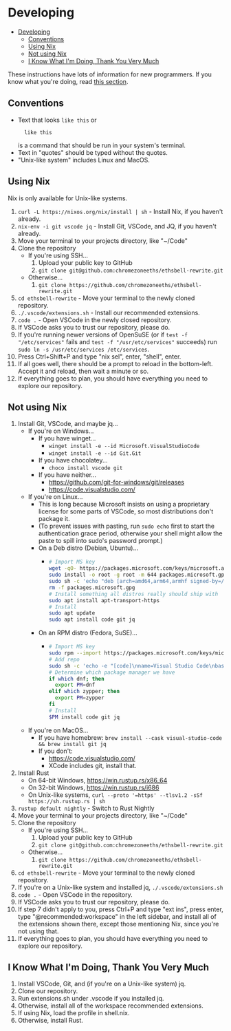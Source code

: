 # Developing

- [Developing](#developing)
  - [Conventions](#conventions)
  - [Using Nix](#using-nix)
  - [Not using Nix](#not-using-nix)
  - [I Know What I'm Doing, Thank You Very Much](#i-know-what-im-doing-thank-you-very-much)

These instructions have lots of information for new programmers. If you know what you're doing, read [this section](#i-know-what-im-doing-thank-you-very-much).

## Conventions

* Text that looks `like this` or 
  ```
	like this
	```
	is a command that should be run in your system's terminal.
* Text in "quotes" should be typed without the quotes.
* "Unix-like system" includes Linux and MacOS.

## Using Nix

Nix is only available for Unix-like systems.

1. `curl -L https://nixos.org/nix/install | sh` - Install Nix, if you haven't already.
2. `nix-env -i git vscode jq` - Install Git, VSCode, and JQ, if you haven't already.
3. Move your terminal to your projects directory, like "~/Code"
4. Clone the repository
   * If you're using SSH...
     1. Upload your public key to GitHub
     2. `git clone git@github.com:chromezoneeths/ethsbell-rewrite.git`
   * Otherwise...
     1. `git clone https://github.com/chromezoneeths/ethsbell-rewrite.git`
5. `cd ethsbell-rewrite` - Move your terminal to the newly cloned repository.
6. `./.vscode/extensions.sh` - Install our recommended extensions.
7. `code .` - Open VSCode in the newly closed repository.
8. If VSCode asks you to trust our repository, please do.
9. If you're running newer versions of OpenSuSE (or if `test -f "/etc/services"` fails and `test -f "/usr/etc/services"` succeeds) run `sudo ln -s /usr/etc/services /etc/services`.
10. Press Ctrl+Shift+P and type "nix sel", enter, "shell", enter.
11. If all goes well, there should be a prompt to reload in the bottom-left. Accept it and reload, then wait a minute or so.
12. If everything goes to plan, you should have everything you need to explore our repository.

## Not using Nix

1. Install Git, VSCode, and maybe jq...
   * If you're on Windows...
     * If you have winget...
       * `winget install -e --id Microsoft.VisualStudioCode`
       * `winget install -e --id Git.Git`
     * If you have chocolatey...
       * `choco install vscode git`
     * If you have neither...
       * https://github.com/git-for-windows/git/releases
       * https://code.visualstudio.com/
   * If you're on Linux...
     * This is long because Microsoft insists on using a proprietary license for some parts of VSCode, so most distributions don't package it.
     * (To prevent issues with pasting, run `sudo echo` first to start the authentication grace period, otherwise your shell might allow the paste to spill into sudo's password prompt.)
     * On a Deb distro (Debian, Ubuntu)...
       * ```bash
         # Import MS key
         wget -qO- https://packages.microsoft.com/keys/microsoft.asc | gpg --dearmor > packages microsoft.gpg
         sudo install -o root -g root -m 644 packages.microsoft.gpg /etc/apt/trusted.gpg.d/
         sudo sh -c 'echo "deb [arch=amd64,arm64,armhf signed-by=/etc/apt/trusted.gpg.d/packages microsoft.gpg] https://packages.microsoft.com/repos/code stable main" > /etc/apt/sources.list d/vscode.list'
         rm -f packages.microsoft.gpg
         # Install something all distros really should ship with
         sudo apt install apt-transport-https
         # Install
         sudo apt update
         sudo apt install code git jq
         ```
     * On an RPM distro (Fedora, SuSE)...
       * ```bash
         # Import MS key
         sudo rpm --import https://packages.microsoft.com/keys/microsoft.asc
         # Add repo
         sudo sh -c 'echo -e "[code]\nname=Visual Studio Code\nbaseurl=https://packages.microsoft.com/yumrepos/vscode\nenabled=1\ngpgcheck=1\ngpgkey=https://packages.microsoft.com/keys/microsoft.asc" > /etc/yum.repos.d/vscode.repo'
         # Determine which package manager we have
         if which dnf; then
           export PM=dnf
         elif which zypper; then
           export PM=zypper
         fi
         # Install
         $PM install code git jq
         ```
   * If you're on MacOS...
     * If you have homebrew: `brew install --cask visual-studio-code && brew install git jq`
     * If you don't:
       * https://code.visualstudio.com/
       * XCode includes git, install that.
2. Install Rust
   * On 64-bit Windows, https://win.rustup.rs/x86_64
   * On 32-bit Windows, https://win.rustup.rs/i686
   * On Unix-like systems, `curl --proto '=https' --tlsv1.2 -sSf https://sh.rustup.rs | sh`
3. `rustup default nightly` - Switch to Rust Nightly
4. Move your terminal to your projects directory, like "~/Code"
5. Clone the repository
   * If you're using SSH...
     1. Upload your public key to GitHub
     2. `git clone git@github.com:chromezoneeths/ethsbell-rewrite.git`
   * Otherwise...
     1. `git clone https://github.com/chromezoneeths/ethsbell-rewrite.git`
6. `cd ethsbell-rewrite` - Move your terminal to the newly cloned repository.
7. If you're on a Unix-like system and installed jq, `./.vscode/extensions.sh`
8. `code .` - Open VSCode in the repository.
9. If VSCode asks you to trust our repository, please do.
10. If step 7 didn't apply to you, press Ctrl+P and type "ext ins", press enter, type "@recommended:workspace" in the left sidebar, and install all of the extensions shown there, except those mentioning Nix, since you're not using that.
11. If everything goes to plan, you should have everything you need to explore our repository.

## I Know What I'm Doing, Thank You Very Much

1. Install VSCode, Git, and (if you're on a Unix-like system) jq.
2. Clone our repository.
3. Run extensions.sh under .vscode if you installed jq.
4. Otherwise, install all of the workspace recommended extensions.
5. If using Nix, load the profile in shell.nix.
6. Otherwise, install Rust.